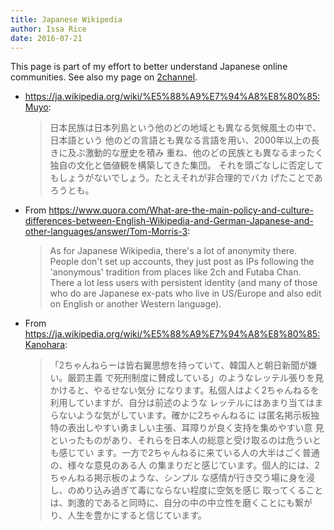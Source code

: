 ```yaml
---
title: Japanese Wikipedia
author: Issa Rice
date: 2016-07-21
---
```


This page is part of my effort to better understand Japanese online communities.
See also my page on [2channel]().

-   <https://ja.wikipedia.org/wiki/%E5%88%A9%E7%94%A8%E8%80%85:Muyo>:

    > 日本民族は日本列島という他のどの地域とも異なる気候風土の中で、日本語という
    > 他のどの言語とも異なる言語を用い、2000年以上の長きに及ぶ激動的な歴史を積み
    > 重ね、他のどの民族とも異なるまったく独自の文化と価値観を構築してきた集団。
    > それを頭ごなしに否定してもしょうがないでしょう。たとえそれが非合理的でバカ
    > げたことであろうとも。

-   From <https://www.quora.com/What-are-the-main-policy-and-culture-differences-between-English-Wikipedia-and-German-Japanese-and-other-languages/answer/Tom-Morris-3>:

    > As for Japanese Wikipedia, there's a lot of anonymity there. People don't
    > set up accounts, they just post as IPs following the 'anonymous' tradition
    > from places like 2ch and Futaba Chan. There a lot less users with
    > persistent identity (and many of those who do are Japanese ex-pats who
    > live in US/Europe and also edit on English or another Western language).

- From <https://ja.wikipedia.org/wiki/%E5%88%A9%E7%94%A8%E8%80%85:Kanohara>:

    > 「2ちゃんねらーは皆右翼思想を持っていて、韓国人と朝日新聞が嫌い。厳罰主義
    > で死刑制度に賛成している」のようなレッテル張りを見かけると、やるせない気分
    > になります。私個人はよく2ちゃんねるを利用していますが、自分は前述のような
    > レッテルにはあまり当てはまらないような気がしています。確かに2ちゃんねるに
    > は匿名掲示板独特の表出しやすい勇ましい主張、耳障りが良く支持を集めやすい意
    > 見といったものがあり、それらを日本人の総意と受け取るのは危ういとも感じてい
    > ます。一方で2ちゃんねるに来ている人の大半はごく普通の、様々な意見のある人
    > の集まりだと感じています。個人的には、2ちゃんねる掲示板のような、シンプル
    > な感情が行き交う場に身を浸し、のめり込み過ぎて毒にならない程度に空気を感じ
    > 取ってくることは、刺激的であると同時に、自分の中の中立性を磨くことにも繋が
    > り、人生を豊かにすると信じています。
